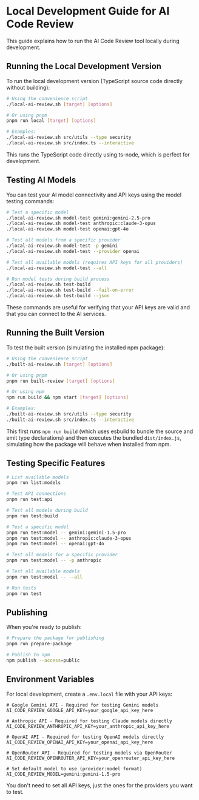 # Local Development Guide for AI Code Review

This guide explains how to run the AI Code Review tool locally during development.

## Running the Local Development Version

To run the local development version (TypeScript source code directly without building):

```bash
# Using the convenience script
./local-ai-review.sh [target] [options]

# Or using pnpm
pnpm run local [target] [options]

# Examples:
./local-ai-review.sh src/utils --type security
./local-ai-review.sh src/index.ts --interactive
```

This runs the TypeScript code directly using ts-node, which is perfect for development.

## Testing AI Models

You can test your AI model connectivity and API keys using the model testing commands:

```bash
# Test a specific model
./local-ai-review.sh model-test gemini:gemini-2.5-pro
./local-ai-review.sh model-test anthropic:claude-3-opus
./local-ai-review.sh model-test openai:gpt-4o

# Test all models from a specific provider
./local-ai-review.sh model-test -p gemini
./local-ai-review.sh model-test --provider openai

# Test all available models (requires API keys for all providers)
./local-ai-review.sh model-test --all

# Run model tests during build process
./local-ai-review.sh test-build
./local-ai-review.sh test-build --fail-on-error
./local-ai-review.sh test-build --json
```

These commands are useful for verifying that your API keys are valid and that you can connect to the AI services.

## Running the Built Version

To test the built version (simulating the installed npm package):

```bash
# Using the convenience script
./built-ai-review.sh [target] [options]

# Or using pnpm
pnpm run built-review [target] [options]

# Or using npm
npm run build && npm start [target] [options]

# Examples:
./built-ai-review.sh src/utils --type security
./built-ai-review.sh src/index.ts --interactive
```

This first runs `npm run build` (which uses esbuild to bundle the source and emit type declarations) and then executes the bundled `dist/index.js`, simulating how the package will behave when installed from npm.

## Testing Specific Features

```bash
# List available models
pnpm run list:models

# Test API connections
pnpm run test:api

# Test all models during build
pnpm run test:build

# Test a specific model
pnpm run test:model -- gemini:gemini-1.5-pro
pnpm run test:model -- anthropic:claude-3-opus
pnpm run test:model -- openai:gpt-4o

# Test all models for a specific provider
pnpm run test:model -- -p anthropic

# Test all available models
pnpm run test:model -- --all

# Run tests
pnpm run test
```

## Publishing

When you're ready to publish:

```bash
# Prepare the package for publishing
pnpm run prepare-package

# Publish to npm
npm publish --access=public
```

## Environment Variables

For local development, create a `.env.local` file with your API keys:

```
# Google Gemini API - Required for testing Gemini models
AI_CODE_REVIEW_GOOGLE_API_KEY=your_google_api_key_here

# Anthropic API - Required for testing Claude models directly
AI_CODE_REVIEW_ANTHROPIC_API_KEY=your_anthropic_api_key_here

# OpenAI API - Required for testing OpenAI models directly
AI_CODE_REVIEW_OPENAI_API_KEY=your_openai_api_key_here

# OpenRouter API - Required for testing models via OpenRouter
AI_CODE_REVIEW_OPENROUTER_API_KEY=your_openrouter_api_key_here

# Set default model to use (provider:model format)
AI_CODE_REVIEW_MODEL=gemini:gemini-1.5-pro
```

You don't need to set all API keys, just the ones for the providers you want to test.
